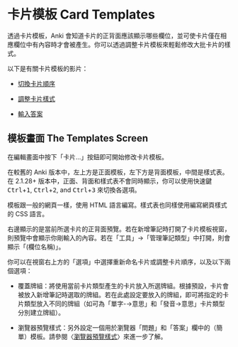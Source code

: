 # 卡片模板 Card Templates

透過卡片模板，Anki 會知道卡片的正背面應該顯示哪些欄位，並可使卡片僅在相應欄位中有內容時才會被產生。你可以透過調整卡片模板來輕鬆修改大批卡片的樣式。

以下是有關卡片模板的影片：

- [切換卡片順序](http://www.youtube.com/watch?v=DnbKwHEQ1mA&yt:cc=on)

- [調整卡片樣式](http://www.youtube.com/watch?v=F1j1Zx0mXME&yt:cc=on)

- [輸入答案](http://www.youtube.com/watch?v=5tYObQ3ocrw&yt:cc=on)

## 模板畫面 The Templates Screen

在編輯畫面中按下「卡片...」按鈕即可開始修改卡片模板。

在較舊的 Anki 版本中，左上方是正面模板，左下方是背面模板，中間是樣式表。在 2.1.28+ 版本中，正面、背面和樣式表不會同時顯示，你可以使用快速鍵 <kbd>Ctrl</kbd>+<kbd>1</kbd>, <kbd>Ctrl</kbd>+<kbd>2</kbd>, and <kbd>Ctrl</kbd>+<kbd>3</kbd> 來切換各選項。

模板跟一般的網頁一樣，使用 HTML 語言編寫。樣式表也同樣使用編寫網頁樣式的 CSS 語言。

右邊顯示的是當前所選卡片的正背面預覽。若在新增筆記時打開了卡片模板視窗，則預覽中會顯示你剛輸入的內容。若在「工具」→「管理筆記類型」中打開，則會顯示「(欄位名稱)」。

你可以在視窗右上方的「選項」中選擇重新命名卡片或調整卡片順序，以及以下兩個選項：

- 覆蓋牌組：將使用當前卡片類型產生的卡片放入所選牌組。根據預設，卡片會被放入新增筆記時選取的牌組。若在此處設定要放入的牌組，即可將指定的卡片類型放入不同的牌組（如可為「單字-→意思」和「發音→意思」卡片類型分別建立牌組）。

- 瀏覽器預覽樣式：另外設定一個用於瀏覽器「問題」和「答案」欄中的（簡單）模板。請參閱〈[瀏覽器預覽樣式](styling.md#瀏覽器預覽樣式-browser-appearance)〉來進一步了解。
